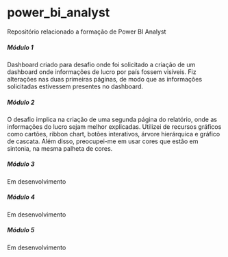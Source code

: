 # power_bi_analyst

Repositório relacionado a formação de Power BI Analyst

##### Módulo 1
Dashboard criado para desafio onde foi solicitado a criação de um dashboard onde informações de lucro por país fossem visíveis. Fiz alterações nas duas primeiras páginas, de modo que as informações solicitadas estivessem presentes no dashboard.

##### Módulo 2
O desafio implica na criação de uma segunda página do relatório, onde as informações do lucro sejam melhor explicadas. Utilizei de recursos gráficos como cartões, ribbon chart, botões interativos, árvore hierárquica e gráfico de cascata. Além disso, preocupei-me em usar cores que estão em sintonia, na mesma palheta de cores.

##### Módulo 3
Em desenvolvimento

##### Módulo 4
Em desenvolvimento

##### Módulo 5
Em desenvolvimento